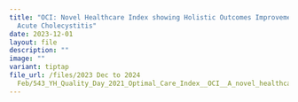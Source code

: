 ```yaml
---
title: "OCI: Novel Healthcare Index showing Holistic Outcomes Improvement for
  Acute Cholecystitis"
date: 2023-12-01
layout: file
description: ""
image: ""
variant: tiptap
file_url: /files/2023 Dec to 2024
  Feb/543_YH_Quality_Day_2021_Optimal_Care_Index__OCI__A_novel_healthcare_index_showing_holistic_outcomes_improvement.pdf
---
```

